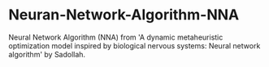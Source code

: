 # Neuran-Network-Algorithm-NNA
Neural Network Algorithm (NNA) from 'A dynamic metaheuristic optimization model inspired by biological nervous systems: Neural network algorithm' by Sadollah.
